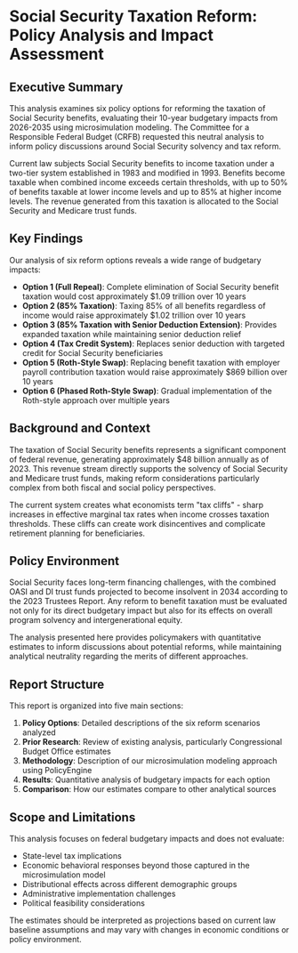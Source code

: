# Social Security Taxation Reform: Policy Analysis and Impact Assessment

## Executive Summary

This analysis examines six policy options for reforming the taxation of Social Security benefits, evaluating their 10-year budgetary impacts from 2026-2035 using microsimulation modeling. The Committee for a Responsible Federal Budget (CRFB) requested this neutral analysis to inform policy discussions around Social Security solvency and tax reform.

Current law subjects Social Security benefits to income taxation under a two-tier system established in 1983 and modified in 1993. Benefits become taxable when combined income exceeds certain thresholds, with up to 50% of benefits taxable at lower income levels and up to 85% at higher income levels. The revenue generated from this taxation is allocated to the Social Security and Medicare trust funds.

## Key Findings

Our analysis of six reform options reveals a wide range of budgetary impacts:

- **Option 1 (Full Repeal)**: Complete elimination of Social Security benefit taxation would cost approximately $1.09 trillion over 10 years
- **Option 2 (85% Taxation)**: Taxing 85% of all benefits regardless of income would raise approximately $1.02 trillion over 10 years  
- **Option 3 (85% Taxation with Senior Deduction Extension)**: Provides expanded taxation while maintaining senior deduction relief
- **Option 4 (Tax Credit System)**: Replaces senior deduction with targeted credit for Social Security beneficiaries
- **Option 5 (Roth-Style Swap)**: Replacing benefit taxation with employer payroll contribution taxation would raise approximately $869 billion over 10 years
- **Option 6 (Phased Roth-Style Swap)**: Gradual implementation of the Roth-style approach over multiple years

## Background and Context

The taxation of Social Security benefits represents a significant component of federal revenue, generating approximately $48 billion annually as of 2023. This revenue stream directly supports the solvency of Social Security and Medicare trust funds, making reform considerations particularly complex from both fiscal and social policy perspectives.

The current system creates what economists term "tax cliffs" - sharp increases in effective marginal tax rates when income crosses taxation thresholds. These cliffs can create work disincentives and complicate retirement planning for beneficiaries.

## Policy Environment

Social Security faces long-term financing challenges, with the combined OASI and DI trust funds projected to become insolvent in 2034 according to the 2023 Trustees Report. Any reform to benefit taxation must be evaluated not only for its direct budgetary impact but also for its effects on overall program solvency and intergenerational equity.

The analysis presented here provides policymakers with quantitative estimates to inform discussions about potential reforms, while maintaining analytical neutrality regarding the merits of different approaches.

## Report Structure

This report is organized into five main sections:

1. **Policy Options**: Detailed descriptions of the six reform scenarios analyzed
2. **Prior Research**: Review of existing analysis, particularly Congressional Budget Office estimates
3. **Methodology**: Description of our microsimulation modeling approach using PolicyEngine
4. **Results**: Quantitative analysis of budgetary impacts for each option
5. **Comparison**: How our estimates compare to other analytical sources

## Scope and Limitations

This analysis focuses on federal budgetary impacts and does not evaluate:
- State-level tax implications
- Economic behavioral responses beyond those captured in the microsimulation model
- Distributional effects across different demographic groups
- Administrative implementation challenges
- Political feasibility considerations

The estimates should be interpreted as projections based on current law baseline assumptions and may vary with changes in economic conditions or policy environment.